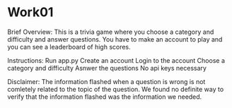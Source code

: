 # Work01
Brief Overview:
This is a trivia game where you choose a category and difficulty and answer questions. You have to make an account to play and you can see a leaderboard of high scores.

Instructions:
Run app.py
Create an account
Login to the account
Choose a category and difficulty
Asnwer the questions
No api keys necessary

Disclaimer:
The information flashed when a question is wrong is not comletely related to the topic of the question. We found no definite way to verify that the information flashed was the information we needed.
